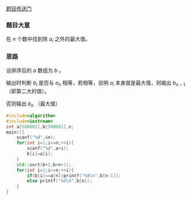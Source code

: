 [题目传送门](https://www.luogu.com.cn/problem/AT4843)

### 题目大意
在 $n$ 个数中找到除 $a_i$ 之外的最大值。

### 思路
设排序后的 $a$ 数组为 $b$ 。

输出时判断 $b_i$ 是否与 $a_n$ 相等，若相等，说明 $a_i$ 本身就是最大值，则输出 $b_{n-1}$ （即第二大的值）。

否则输出 $b_n$ （最大值）

```cpp
#include<algorithm>
#include<iostream>
int a[500001],b[500001],n;
main(){
	scanf("%d",&n);
	for(int i=1;i<=n;++i){
		scanf("%d",a+i);
		b[i]=a[i];
	}
	std::sort(b+1,b+n+1);
	for(int i=1;i<=n;++i){
		if(b[i]==a[n])printf("%d\n",b[n-1]);
		else printf("%d\n",b[n]);
	}
}
```